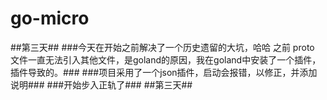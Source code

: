 # go-micro
##第三天##
###今天在开始之前解决了一个历史遗留的大坑，哈哈 之前 proto 文件一直无法引入其他文件，是goland的原因，我在goland中安装了一个插件，插件导致的。###
###项目采用了一个json插件，启动会报错，以修正，并添加说明###
###开始步入正轨了###
##第三天##
